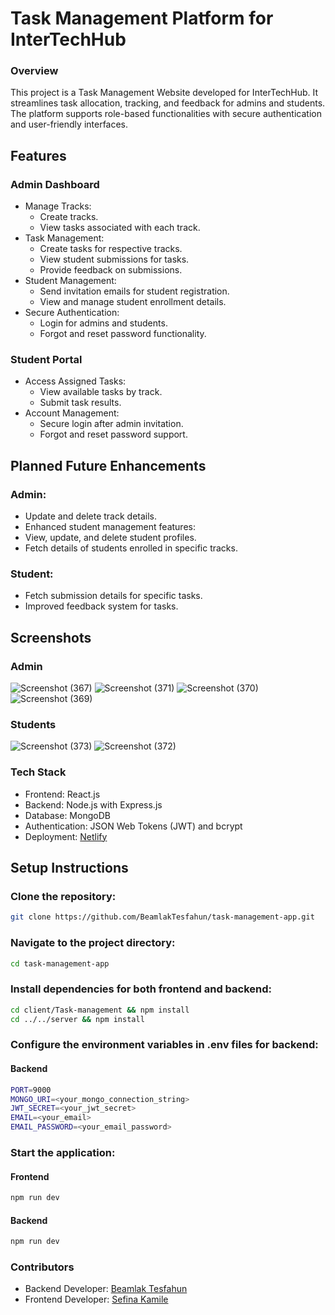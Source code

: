 # Task Management Platform for InterTechHub

### Overview
This project is a Task Management Website developed for InterTechHub. It streamlines task allocation, tracking, and feedback for admins and students. The platform supports role-based functionalities with secure authentication and user-friendly interfaces.
## Features
### Admin Dashboard
* Manage Tracks:
    * Create tracks.
    * View tasks associated with each track.
* Task Management:
  * Create tasks for respective tracks.
  * View student submissions for tasks.
  * Provide feedback on submissions.
* Student Management:
    * Send invitation emails for student registration.
    * View and manage student enrollment details.
* Secure Authentication:
  * Login for admins and students.
  * Forgot and reset password functionality.
### Student Portal
* Access Assigned Tasks:
    * View available tasks by track.
    * Submit task results.
* Account Management:
  * Secure login after admin invitation.
  * Forgot and reset password support.
## Planned Future Enhancements
### Admin:
* Update and delete track details.
* Enhanced student management features:
* View, update, and delete student profiles.
* Fetch details of students enrolled in specific tracks.
### Student:
* Fetch submission details for specific tasks.
* Improved feedback system for tasks.
## Screenshots
   ### Admin 
![Screenshot (367)](https://github.com/user-attachments/assets/0f94245d-f853-4bfa-8650-e0d34520e3e6)
![Screenshot (371)](https://github.com/user-attachments/assets/8c995121-d864-404e-bd5e-64d4be939297)
![Screenshot (370)](https://github.com/user-attachments/assets/fc063e3c-8bff-45dd-91b1-f15d9cc8e7e1)
![Screenshot (369)](https://github.com/user-attachments/assets/05f063a2-c9f3-4681-b05b-bda728760f55)
  ### Students 
![Screenshot (373)](https://github.com/user-attachments/assets/a535d8f7-a132-4f63-890d-316b2fb12ae5)
![Screenshot (372)](https://github.com/user-attachments/assets/1d6dce70-36b0-4624-b096-a68bc6af0d79)
### Tech Stack
+ Frontend: React.js
+ Backend: Node.js with Express.js
+ Database: MongoDB
+ Authentication: JSON Web Tokens (JWT) and bcrypt
+ Deployment: [Netlify](https://intertechub-task-management-app.netlify.app/)
## Setup Instructions

### Clone the repository:
```bash
git clone https://github.com/BeamlakTesfahun/task-management-app.git
``` 
### Navigate to the project directory:
```bash
cd task-management-app
``` 
### Install dependencies for both frontend and backend:
```bash
cd client/Task-management && npm install
cd ../../server && npm install
```
### Configure the environment variables in .env files for backend:
#### Backend
```bash
PORT=9000
MONGO_URI=<your_mongo_connection_string>
JWT_SECRET=<your_jwt_secret>
EMAIL=<your_email>
EMAIL_PASSWORD=<your_email_password>
``` 
### Start the application:
#### Frontend
 ```bash
npm run dev
```
#### Backend
```bash
npm run dev
```
### Contributors
* Backend Developer: [Beamlak Tesfahun](https://github.com/BeamlakTesfahun)
* Frontend Developer: [Sefina Kamile](https://github.com/Sefukamil20R)




  

